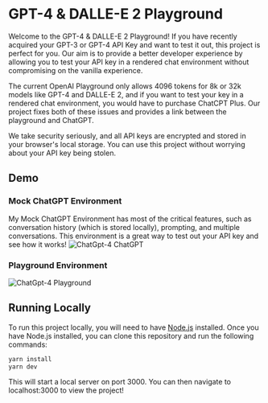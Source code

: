 # GPT-4 & DALLE-E 2 Playground

Welcome to the GPT-4 & DALLE-E 2 Playground! If you have recently acquired your GPT-3 or GPT-4 API Key and want to test it out, this project is perfect for you. Our aim is to provide a better developer experience by allowing you to test your API key in a rendered chat environment without compromising on the vanilla experience.

The current OpenAI Playground only allows 4096 tokens for 8k or 32k models like GPT-4 and DALLE-E 2, and if you want to test your key in a rendered chat environment, you would have to purchase ChatCPT Plus. Our project fixes both of these issues and provides a link between the playground and ChatGPT.

We take security seriously, and all API keys are encrypted and stored in your browser's local storage. You can use this project without worrying about your API key being stolen.

## Demo

### Mock ChatGPT Environment
My Mock ChatGPT Environment has most of the critical features, such as conversation history (which is stored locally), prompting, and multiple conversations. This environment is a great way to test out your API key and see how it works!
![ChatGpt-4 ChatGPT](https://i.imgur.com/DfTbV9d.png)

### Playground Environment
![ChatGpt-4 Playground](https://i.imgur.com/DS6NPH2.png)

## Running Locally
To run this project locally, you will need to have [Node.js](https://nodejs.org/en/) installed. Once you have Node.js installed, you can clone this repository and run the following commands:

```bash
yarn install
yarn dev
```

This will start a local server on port 3000. You can then navigate to localhost:3000 to view the project!
